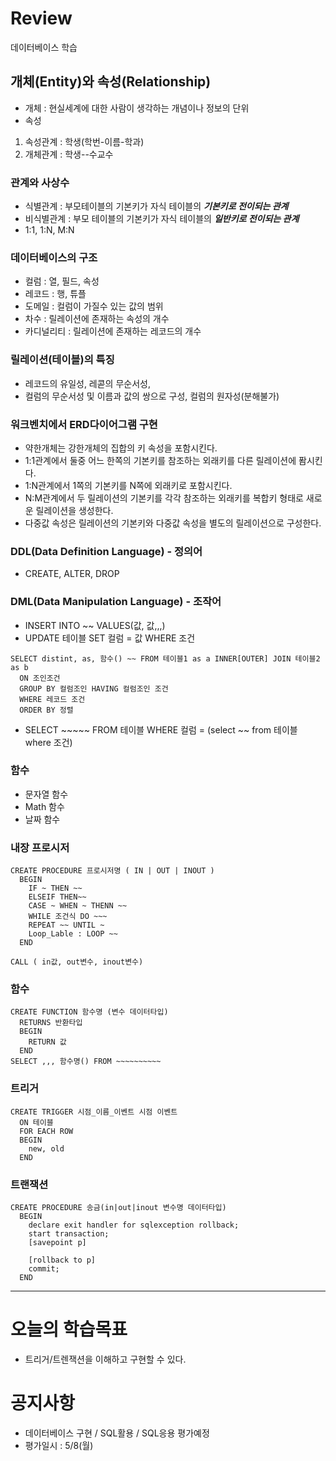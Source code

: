 # Review

데이터베이스 학습
## 개체(Entity)와 속성(Relationship)
- 개체 : 현실세계에 대한 사람이 생각하는 개념이나 정보의 단위
- 속성
1. 속성관계 : 학생(학번-이름-학과)
2. 개체관계 : 학생--수교수

### 관계와 사상수
- 식별관계 : 부모테이블의 기본키가 자식 테이블의 ***기본키로 전이되는 관계***
- 비식별관계 : 부모 테이블의 기본키가 자식 테이블의 ***일반키로 전이되는 관계***
- 1:1, 1:N, M:N

### 데이터베이스의 구조
- 컬럼 : 열, 필드, 속성
- 레코드 : 행, 튜플
- 도메일 : 컬럼이 가질수 있는 값의 범위
- 차수 : 릴레이션에 존재하는 속성의 개수
- 카디널리티 : 릴레이션에 존재하는 레코드의 개수

### 릴레이션(테이블)의 특징
- 레코드의 유일성, 레콛의 무순서성,
- 컬럼의 무순서성 및 이름과 값의 쌍으로 구성, 컬럼의 원자성(분해불가)

### 워크벤치에서 ERD다이어그램 구현
- 약한개체는 강한개체의 집합의 키 속성을 포함시킨다.
- 1:1관계에서 둘중 어느 한쪽의 기본키를 참조하는 외래키를 다른 릴레이션에 퐘시킨다.
- 1:N관계에서 1쪽의 기본키를 N쪽에 외래키로 포함시킨다.
- N:M관계에서 두 릴레이션의 기본키를 각각 참조하는 외래키를 복합키 형태로 새로운 릴레이션을 생성한다.
- 다중값 속성은 릴레이션의 기본키와 다중값 속성을 별도의 릴레이션으로 구성한다.

### DDL(Data Definition Language) - 정의어
- CREATE, ALTER, DROP

### DML(Data Manipulation Language) - 조작어
- INSERT INTO ~~ VALUES(값, 값,,,)
- UPDATE 테이블 SET 컬럼 = 값 WHERE 조건

```
SELECT distint, as, 함수() ~~ FROM 테이블1 as a INNER[OUTER] JOIN 테이블2 as b
  ON 조인조건
  GROUP BY 컬럼조인 HAVING 컬럼조인 조건
  WHERE 레코드 조건
  ORDER BY 정렬
```
- SELECT ~~~~~ FROM 테이블 WHERE 컬럼 = (select ~~ from 테이블 where 조건)

### 함수
- 문자열 함수
- Math 함수
- 날짜 함수


### 내장 프로시저
```
CREATE PROCEDURE 프로시저명 ( IN | OUT | INOUT )
  BEGIN
    IF ~ THEN ~~
    ELSEIF THEN~~
    CASE ~ WHEN ~ THENN ~~
    WHILE 조건식 DO ~~~
    REPEAT ~~ UNTIL ~
    Loop_Lable : LOOP ~~
  END

CALL ( in값, out변수, inout변수)
```

### 함수
```
CREATE FUNCTION 함수명 (변수 데이터타입)
  RETURNS 반환타입
  BEGIN
    RETURN 값
  END
SELECT ,,, 함수명() FROM ~~~~~~~~~~
```

### 트리거
```
CREATE TRIGGER 시점_이름_이벤트 시점 이벤트
  ON 테이블
  FOR EACH ROW
  BEGIN
    new, old
  END
```

### 트랜잭션
```
CREATE PROCEDURE 송금(in|out|inout 변수명 데이터타입)
  BEGIN
    declare exit handler for sqlexception rollback;
    start transaction;
    [savepoint p]
    
    [rollback to p]
    commit;
  END
```

-----------------------------------------------------------------------------------------------

# 오늘의 학습목표
- 트리거/트렌잭션을 이해하고 구현할 수 있다.

# 공지사항
- 데이터베이스 구현 / SQL활용 / SQL응용 평가예정
- 평가일시 : 5/8(월)
